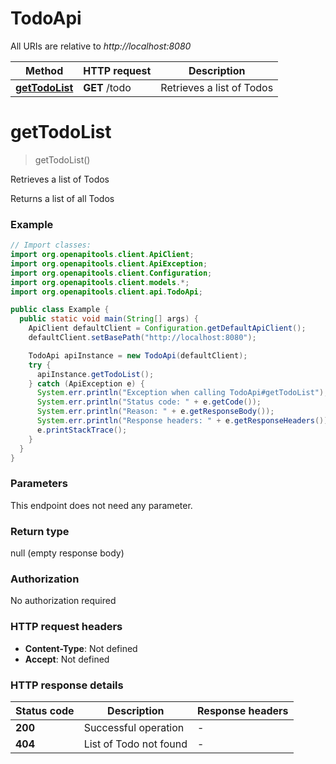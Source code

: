 # TodoApi

All URIs are relative to *http://localhost:8080*

Method | HTTP request | Description
------------- | ------------- | -------------
[**getTodoList**](TodoApi.md#getTodoList) | **GET** /todo | Retrieves a list of Todos


<a name="getTodoList"></a>
# **getTodoList**
> getTodoList()

Retrieves a list of Todos

Returns a list of all Todos

### Example
```java
// Import classes:
import org.openapitools.client.ApiClient;
import org.openapitools.client.ApiException;
import org.openapitools.client.Configuration;
import org.openapitools.client.models.*;
import org.openapitools.client.api.TodoApi;

public class Example {
  public static void main(String[] args) {
    ApiClient defaultClient = Configuration.getDefaultApiClient();
    defaultClient.setBasePath("http://localhost:8080");

    TodoApi apiInstance = new TodoApi(defaultClient);
    try {
      apiInstance.getTodoList();
    } catch (ApiException e) {
      System.err.println("Exception when calling TodoApi#getTodoList");
      System.err.println("Status code: " + e.getCode());
      System.err.println("Reason: " + e.getResponseBody());
      System.err.println("Response headers: " + e.getResponseHeaders());
      e.printStackTrace();
    }
  }
}
```

### Parameters
This endpoint does not need any parameter.

### Return type

null (empty response body)

### Authorization

No authorization required

### HTTP request headers

 - **Content-Type**: Not defined
 - **Accept**: Not defined

### HTTP response details
| Status code | Description | Response headers |
|-------------|-------------|------------------|
**200** | Successful operation |  -  |
**404** | List of Todo not found |  -  |

